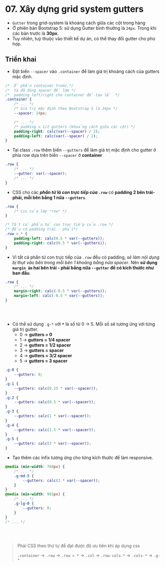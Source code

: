 # 07. Xây dựng grid system gutters

-   `Gutter` trong grid-system là khoảng cách giữa các cột trong hàng
-   Ở phiên bản Bootstrap 5: sử dụng Gutter bình thường là `24px`. Trong khi các bản trước là **30px**.
-   Tuy nhiên, tuỳ thuộc vào thiết kế dự án, có thể thay đổi gutter cho phù hợp.

## Triển khai

-   Đặt biến `--spacer` vào `.container` để làm giá trị khoảng cách của gutters mặc định.

```css
/*  Ở phần container trước,*/
/*  ta đã dùng spacer để làm */
/*  padding left/right cho container để tạo lề  */
.container {
    /* ... */
    /* Giá trị mặc định theo Bootstrap 5 là 24px */
    --spacer: 24px;

    /* ... */
    /* padding = 1/2 gutters (khoảng cách giữa các cột) */
    padding-right: calc(var(--spacer) / 2);
    padding-left: calc(var(--spacer) / 2);
}
```

-   Tại class `.row` thêm biến `--gutters` để làm giá trị mặc định cho gutter ở phía row dựa trên biến `--spacer` ở **container**

```css
.row {
    /* ... */
    --gutter: var(--spacer);
    /* ... */
}
```

-   CSS cho các _**phần tử là con trực tiếp của `.row`**_ có **padding 2 bên trái-phải, mỗi bên bằng 1 nữa `--gutters`**.

```css
.row {
    /* css của lớp "row" */
}

/* Tất cả phẩn tử con trực tiếp của .row */
/* đều có padding trái - phải*/
.row > * {
    padding-left: calc(0.5 * var(--gutters));
    padding-right: calc(0.5 * var(--gutters));
}
```

-   Vì tất cả phẩn tử con trực tiếp của `.row` đều có padding, _sẽ làm nội dụng bị thụt vào bên trong mỗi bên 1 khoảng bằng nửa spacer_. Nên **sử dụng `margin âm` hai bên trái - phải bằng nữa `--gutter` để có kích thước như ban đầu**.

```css
.row {
    /* ... */
    margin-right: calc(-0.5 * var(--gutters));
    margin-left: calc(-0.5 * var(--gutters));
}
```

<br/>

##

-   Có thể sử dụng `.g-*` với **`*`** là số từ 0 -> 5. Mỗi số sẽ tương ứng với từng giá trị gutter.
    -   0 -> **gutters = 0**
    -   1 -> **gutters = 1/4 spacer**
    -   2 -> **gutters = 1/2 spacer**
    -   3 -> **gutters = spacer**
    -   4 -> **gutters = 3/2 spacer**
    -   5 -> **gutters = 3 spacer**

```css
.g-0 {
    --gutters: 0;
}
.g-1 {
    --gutters: calc(0.25 * var(--spacer));
}
.g-2 {
    --gutters: calc(0.5 * var(--spacer));
}
.g-3 {
    --gutters: calc(1 * var(--spacer));
}
.g-4 {
    --gutters: calc(1.5 * var(--spacer));
}
.g-5 {
    --gutters: calc(3 * var(--spacer));
}
```

-   Tạo thêm các infix tương ứng cho từng kích thước để làm responsive.

```css
@media (min-width: 768px) {
    /* ... */
    .g-md-5 {
        --gutters: calc(3 * var(--spacer));
    }
}
@media (min-width: 992px) {
    /* ... */
    .g-lg-0 {
        --gutters: 0;
    }
}
/* ... */
```

<br />

##

> Phải CSS theo thứ tự để đạt được độ ưu tiên khi áp dụng css
>
> `.container` -> `.row` -> `.row > *` -> `.col` -> `.row-cols-*` -> `.cols-*` -> `.g-*`
